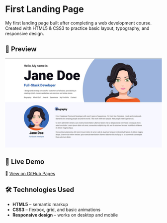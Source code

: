 # First Landing Page

My first landing page built after completing a web development course.  
Created with HTML5 & CSS3 to practice basic layout, typography, and responsive design.

## 📸 Preview

![Screenshot of the landing page](img/screenshot.jpg)

## 🚀 Live Demo
🔗 [View on GitHub Pages](https://chipqp.github.io/first-landing-page/)

## 🛠 Technologies Used
- **HTML5** – semantic markup
- **CSS3** – flexbox, grid, and basic animations
- **Responsive design** – works on desktop and mobile